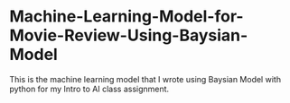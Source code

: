 # Machine-Learning-Model-for-Movie-Review-Using-Baysian-Model
This is the machine learning model that I wrote using Baysian Model with python for my Intro to AI class assignment.
